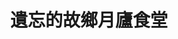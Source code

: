 ---
title: "遺忘的故鄉月廬食堂"
description: "遺忘的故鄉月廬食堂"
layout: shop
keywords:
  - 美食競賽
  - 台灣美食
  - 美食精選
datePublished: "2025-06-30"
dateModified: "2025-07-07"
city: "花蓮縣"
district: "鳳林鎮"
address: "花蓮縣鳳林鎮鳳鳴一路71號"
phone: "038762206"
geo: "23.76096275311694, 121.4382056790448"
google_map: "https://maps.app.goo.gl/3m8QfCK9weCCvXSq6"
footinder: "https://footinder.com.tw/%E8%8A%B1%E8%93%AE%E7%B8%A3%E9%B3%B3%E6%9E%97%E9%8E%AE/14171/"
official: ""
award:
  - name: "500盤"
    year: "2024"
    entries:
      - dishes:
          - "梅子烤雞"

---